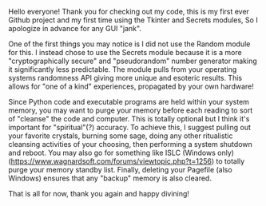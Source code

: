 Hello everyone! Thank you for checking out my code, this is my first ever Github project and my first time using the Tkinter and Secrets modules, So I apologize in advance for any GUI "jank".

One of the first things you may notice is I did not use the Random module for this. I instead chose to use the Secrets module because it is a more "cryptographically secure" and "pseudorandom" number generator making it significantly less predictable. The module pulls from your operating systems randomness API giving more unique and esoteric results. This allows for "one of a kind" experiences, propagated by your own hardware!

Since Python code and executable programs are held within your system memory, you may want to purge your memory before each reading to sort of "cleanse" the code and computer. This is totally optional but I think it's important for "spiritual"(?) accuracy. To achieve this, I suggest pulling out your favorite crystals, burning some sage, doing any other ritualistic cleansing activities of your choosing, then performing a system shutdown and reboot. You may also go for something like ISLC (Windows only) (https://www.wagnardsoft.com/forums/viewtopic.php?t=1256) to totally purge your memory standby list. Finally, deleting your Pagefile (also Windows) ensures that any "backup" memory is also cleared.

That is all for now, thank you again and happy divining!
